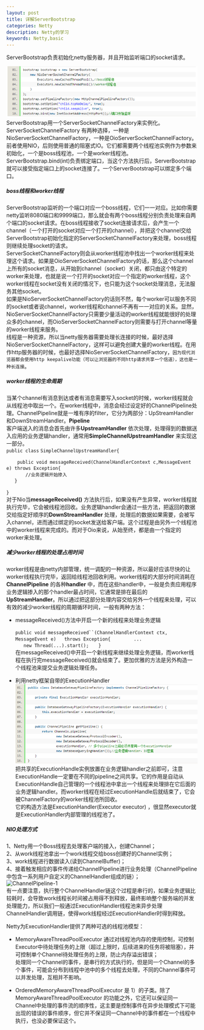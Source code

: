 ```yaml
---
layout: post
title: 详解ServerBootstrap
categories: Netty
description: Netty的学习
keywords: Netty,basic
---
```


ServerBootstrap负责初始化netty服务器，并且开始监听端口的socket请求。

![ServerBootstrap-1](/images/posts/netty/ServerBootstrap.png)  
ServerBootstrap用一个ServerSocketChannelFactory来实例化。ServerSocketChannelFactory 有两种选择，一种是NioServerSocketChannelFactory，一种是OioServerSocketChannelFactory。 前者使用NIO，后则使用普通的阻塞式IO。它们都需要两个线程池实例作为参数来初始化，一个是boss线程池，一个是worker线程池。  
ServerBootstrap.bind(int)负责绑定端口，当这个方法执行后，ServerBootstrap就可以接受指定端口上的socket连接了。一个ServerBootstrap可以绑定多个端口。  
##### boss线程和worker线程
ServerBootstrap监听的一个端口对应一个boss线程，它们一一对应。比如你需要netty监听8080端口和9999端口，那么就会有两个boss线程分别负责处理来自两个端口的socket请求。在boss线程接收了socket连接请求后，会产生一个channel（一个打开的socket对应一个打开的channel），并把这个channel交给ServerBootstrap初始化指定的ServerSocketChannelFactory来处理，boss线程则继续处理socket的请求。  
ServerSocketChannelFactory则会从worker线程池中找出一个worker线程来处理这个请求。如果是OioServerSocketChannelFactory的话，那么这个channel上所有的socket消息，从开始到channel（socket）关闭，都只由这个特定的worker来处理，也就是说一个打开的socket对应一个指定的worker线程，这个worker线程在socket没有关闭的情况下，也只能为这个socket处理消息，无法服务其他socket。  
如果是NioServerSocketChannelFactory的话则不然，每个worker可以服务不同的socket或者说channel，worker线程和channel不再有一一对应的关系。显然，NioServerSocketChannelFactory只需要少量活动的worker线程就能很好的处理众多的channel，而OioServerSocketChannelFactory则需要与打开channel等量的worker线程来服务。  
线程是一种资源，所以当netty服务器需要处理长连接的时候，最好选择NioServerSocketChannelFactory，这样可以避免创建大量的worker线程。在用作http服务器的时候，也最好选择NioServerSocketChannelFactory，`因为现代浏览器都会使用http keepalive功能（可以让浏览器的不同http请求共享一个信道），这也是一种长连接`。  
##### worker线程的生命周期
当某个channel有消息到达或者有消息需要写入socket的时候，worker线程就会从线程池中取出一个。在worker线程中，消息会经过设定好的ChannelPipeline处理。ChannelPipeline就是一堆有序的filter，它分为两部分：UpStreamHandler和DownStreamHandler。**Pipeline**  
客户端送入的消息会首先由许多**UpstreamHandler** 依次处理，处理得到的数据送入应用的业务逻辑handler，通常用**SimpleChannelUpstreamHandler** 来实现这一部分。  
`public class` 
  `SimpleChannelUpstreamHandler{ `  

        public void messageReceived(ChannelHandlerContext c,MessageEvent e) throws Exception{    
           //业务逻辑开始掺入  
       }
`}`  
对于Nio当**messageReceived()** 方法执行后，如果没有产生异常，worker线程就执行完毕，它会被线程池回收。业务逻辑handler会通过一些方法，把返回的数据交给指定好顺序的**DownStreamHandler** 处理，处理后的数据如果需要，会被写入channel，进而通过绑定的socket发送给客户端。这个过程是由另外一个线程池中的worker线程来完成的。而对于Oio来说，从始至终，都是由一个指定的worker来处理。
##### 减少worker线程的处理占用时间
worker线程是由netty内部管理，统一调配的一种资源，所以最好应该尽快的让worker线程执行完毕，返回给线程池回收利用。worker线程的大部分时间消耗在**ChannelPipeline** 的各种**handler** 中，而在这些handler中，一般是负责应用程序业务逻辑掺入的那个handler最占时间，它通常是排在最后的**UpStreamHandler**。所以通过把这部分处理内容交给另外一个线程来处理，可以有效的减少worker线程的周期循环时间，一般有两种方法：  

* messageReceived()方法中开启一个新的线程来处理业务逻辑  

  `public void messageReceived``(ChannelHandlerContext ctx, MessageEvent e)   throws Exception{     `
     `    ...    `  
     `    new Thread(...).start();    `
 `}`  
在messageReceived()中开启一个新线程来继续处理业务逻辑，而worker线程在执行完messageReceived()就会结束了。更加优雅的方法是另外构造一个线程池来提交业务逻辑处理任务。 
 
* 利用netty框架自带的ExecutionHandler
![ExecutionHandler-1](/images/posts/netty/ExecutionHandler.png)  
把共享的ExecutionHandle实例放置在业务逻辑handler之前即可，注意ExecutionHandle一定要在不同的pipeline之间共享。它的作用是自动从ExecutionHandle自己管理的一个线程池中拿出一个线程来处理排在它后面的业务逻辑handler。而worker线程在经过ExecutionHandle后就结束了，它会被ChannelFactory的worker线程池所回收。  
它的构造方法是ExecutionHandler(Executor executor) ，很显然executor就是ExecutionHandler内部管理的线程池了。  
##### NIO处理方式

1、Netty用一个Boss线程去处理客户端的接入，创建Channel；  
2、从work线程池拿出一个work线程交给boss创建好的Channel实例；  
3、work线程进行数据读入(读到ChannelBuffer)；  
4、接着触发相应的事件传递给ChannelPipeline进行业务处理（ChannelPipeline中包含一系列用户自定义的ChannelHandler组成的链）；  
![ChannelPipeline-1](/images/posts/ChannelPipeline.png)  
有一点要注意，执行整个ChannelHandler链这个过程是串行的，如果业务逻辑比较耗时，会导致work线程长时间被占用得不到释放，最终影响整个服务端的并发处理能力，所以我们一般通过ExecutionHandler线程池来异步处理ChannelHandler调用链，使得work线程经过ExecutionHandler时得到释放。  

Netty为ExecutionHandler提供了两种可选的线程池模型：  

* MemoryAwareThreadPoolExecutor
通过对线程池内存的使用控制，可控制Executor中待处理任务的上限（超过上限时，后续进来的任务将被阻塞），并可控制单个Channel待处理任务的上限，防止内存溢出错误；  
处理同一个Channel的事件，是串行的方式执行的，但是同一个Channel的多个事件，可能会分布到线程中池中的多个线程去处理，不同的Channel事件可以并发处理，互相并不影响。

* OrderedMemoryAwareThreadPoolExecutor
是 1）的子类。除了MemoryAwareThreadPoolExecutor 的功能之外，它还可以保证同一Channel中处理的事件流的顺序性，这主要是控制事件在异步处理模式下可能出现的错误的事件顺序，但它并不保证同一Channel中的事件都在一个线程中执行，也没必要保证这个。  
